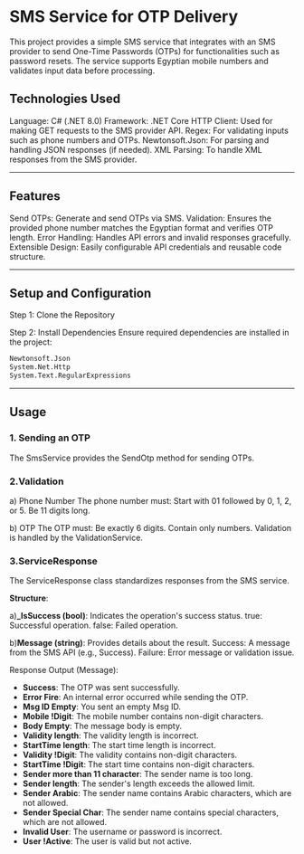 # SMS Service for OTP Delivery

This project provides a simple SMS service that integrates with an SMS provider to send One-Time Passwords (OTPs) for functionalities such as password resets. The service supports Egyptian mobile numbers and validates input data before processing.

## Technologies Used
Language: C# (.NET 8.0)
Framework: .NET Core
HTTP Client: Used for making GET requests to the SMS provider API.
Regex: For validating inputs such as phone numbers and OTPs.
Newtonsoft.Json: For parsing and handling JSON responses (if needed).
XML Parsing: To handle XML responses from the SMS provider.

---
## Features
Send OTPs: Generate and send OTPs via SMS.
Validation: Ensures the provided phone number matches the Egyptian format and verifies OTP length.
Error Handling: Handles API errors and invalid responses gracefully.
Extensible Design: Easily configurable API credentials and reusable code structure.

---
## Setup and Configuration
Step 1: Clone the Repository

Step 2: Install Dependencies
Ensure required dependencies are installed in the project:
``` bash
Newtonsoft.Json
System.Net.Http
System.Text.RegularExpressions
```
---

## Usage
### 1. Sending an OTP
The SmsService provides the SendOtp method for sending OTPs.

### 2.Validation
a) Phone Number
The phone number must:
Start with 01 followed by 0, 1, 2, or 5.
Be 11 digits long.

b) OTP
The OTP must:
Be exactly 6 digits.
Contain only numbers.
Validation is handled by the ValidationService.

### 3.ServiceResponse
The ServiceResponse class standardizes responses from the SMS service.

**Structure**:

a)**_IsSuccess (bool)**: Indicates the operation's success status.
true: Successful operation.
false: Failed operation.

b)**Message (string)**: Provides details about the result.
Success: A message from the SMS API (e.g., Success).
Failure: Error message or validation issue.

Response Output (Message):
- **Success**: The OTP was sent successfully.  
- **Error Fire**: An internal error occurred while sending the OTP.  
- **Msg ID Empty**: You sent an empty Msg ID.  
- **Mobile !Digit**: The mobile number contains non-digit characters.  
- **Body Empty**: The message body is empty.  
- **Validity length**: The validity length is incorrect.  
- **StartTime length**: The start time length is incorrect.  
- **Validity !Digit**: The validity contains non-digit characters.  
- **StartTime !Digit**: The start time contains non-digit characters.  
- **Sender more than 11 character**: The sender name is too long.  
- **Sender length**: The sender's length exceeds the allowed limit.  
- **Sender Arabic**: The sender name contains Arabic characters, which are not allowed.  
- **Sender Special Char**: The sender name contains special characters, which are not allowed.  
- **Invalid User**: The username or password is incorrect.  
- **User !Active**: The user is valid but not active.  







